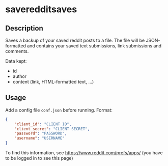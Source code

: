 # saveredditsaves
## Description
Saves a backup of your saved reddit posts to a file. The file will be JSON-formatted and contains your saved text submissions, link submissions and comments.

Data kept:
- id
- author
- content (link, HTML-formatted text, ...)

## Usage
Add a config file `conf.json` before running. Format:
```json
{
    "client_id": "CLIENT ID",
    "client_secret": "CLIENT SECRET",
    "password": "PASSWORD",
    "username": "USERNAME"
}
```
To find this information, see https://www.reddit.com/prefs/apps/ (you have to be logged in to see this page)